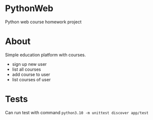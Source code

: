 # PythonWeb
Python web course homework project

# About
Simple education platform with courses.
- sign up new user
- list all courses
- add course to user
- list courses of user

# Tests
Can run test with command `python3.10 -m unittest discover app/test`